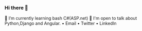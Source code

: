 ### Hi there 👋
🌱 I’m currently learning bash C#(ASP.net)
💬 I'm open to talk about Python,Django and Angular.
• Email • Twitter • LinkedIn
